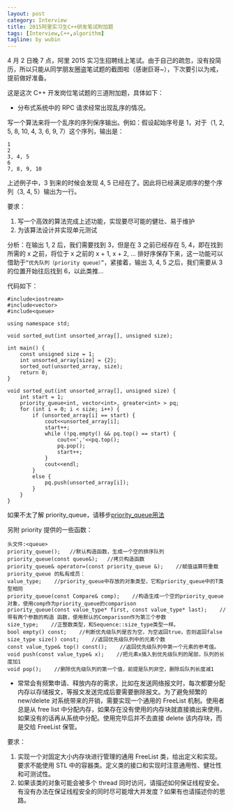 ```yaml
---
layout: post
category: Interview
title: 2015阿里实习生C++研发笔试附加题
tags: [Interview,C++,algorithm]
tagline: by wubin
---
```


4 月 2 日晚 7 点，阿里 2015 实习生招聘线上笔试。由于自己的疏忽，没有投简历，所以只能从同学朋友圈盗笔试题的截图啦（感谢巨哥~），下次要引以为戒，提前做好准备。

这是这次 C++ 开发岗位笔试题的三道附加题，具体如下：

<!--more-->

* 分布式系统中的 RPC 请求经常出现乱序的情况。

写一个算法来将一个乱序的序列保序输出。例如：假设起始序号是 1，对于（1, 2, 5, 8, 10, 4, 3, 6, 9, 7）这个序列，输出是：

    1
    2
    3, 4, 5
    6
    7, 8, 9, 10

上述例子中，3 到来的时候会发现 4, 5 已经在了。因此将已经满足顺序的整个序列（3, 4, 5）输出为一行。

要求：

1. 写一个高效的算法完成上述功能，实现要尽可能的健壮、易于维护
2. 为该算法设计并实现单元测试

分析：在输出 1, 2 后，我们需要找到 3，但是在 3 之前已经存在 5, 4，即在找到所需的 x 之前，将位于 x 之前的 x + 1, x + 2, ... 排好序保存下来，这一功能可以借助于`“优先队列（priority queue）”`，紧接着，输出 3, 4, 5 之后，我们需要从 3 的位置开始往后找到 6，以此类推...

代码如下：

    #include<iostream>
    #include<vector>
    #include<queue>

    using namespace std;

    void sorted_out(int unsorted_array[], unsigned size);

    int main() {
        const unsigned size = 1;
        int unsorted_array[size] = {2};
        sorted_out(unsorted_array, size);
        return 0;
    }

    void sorted_out(int unsorted_array[], unsigned size) {
        int start = 1;
        priority_queue<int, vector<int>, greater<int> > pq;
        for (int i = 0; i < size; i++) {
            if (unsorted_array[i] == start) {
                cout<<unsorted_array[i];
                start++;
                while (!pq.empty() && pq.top() == start) {
                    cout<<','<<pq.top();
                    pq.pop();
                    start++;
                }
                cout<<endl;
            }
            else {
                pq.push(unsorted_array[i]);
            }
        }
    }

如果不太了解 priority_queue，请移步[priority_queue用法](http://blog.chinaunix.net/uid-533684-id-2100009.html)

另附 priority 提供的一些函数：

    头文件:<queue>
    priority_queue();   //默认构造函数，生成一个空的排序队列
    priority_queue(const queue&);   //拷贝构造函数
    priority_queue& operator=(const priority_queue &);    //赋值运算符重载
    priority_queue 的私有成员：
    value_type;    //priority_queue中存放的对象类型，它和priority_queue中的T类型相同
    priority_queue(const Compare& comp);    //构造生成一个空的priority_queue对象，使用comp作为priority_queue的comparison
    priority_queue(const value_type* first, const value_type* last);    //带有两个参数的构造 函数，使用默认的Comparison作为第三个参数
    size_type;    //正整数类型，和Sequence::size_type类型一样。
    bool empty() const;    //判断优先级队列是否为空，为空返回true，否则返回false
    size_type size() const;    //返回优先级队列中的元素个数
    const value_type& top() const();    //返回优先级队列中第一个元素的参考值。
    void push(const value_type& x);    //把元素x插入到优先级队列的尾部，队列的长度加1
    void pop();    //删除优先级队列的第一个值，前提是队列非空，删除后队列长度减1



* 常常会有频繁申请、释放内存的需求，比如在发送网络报文时，每次都要分配内存以存储报文，等报文发送完成后要需要删除报文。为了避免频繁的 new/delete 对系统带来的开销，需要实现一个通用的 FreeList 机制。使用者总是从 free list 中分配内存，如果存在没有使用的内存块就直接摘出来使用，如果没有的话再从系统中分配。使用完毕后并不去直接 delete 该内存块，而是交给 FreeList 保管。

要求：

1. 实现一个对固定大小内存块进行管理的通用 FreeList 类，给出定义和实现。要求不能使用 STL 中的容器类。定义类的接口和实现时注意通用性、健壮性和可测试性。
2. 如果该类的对象可能会被多个 thread 同时访问，请描述如何保证线程安全。有没有办法在保证线程安全的同时尽可能增大并发度？如果有也请描述你的思路。

